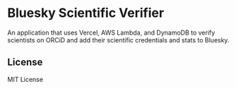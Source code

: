 # Bluesky Scientific Verifier

An application that uses Vercel, AWS Lambda, and DynamoDB to verify scientists on ORCiD and add their scientific credentials and stats to Bluesky.

## License
MIT License
